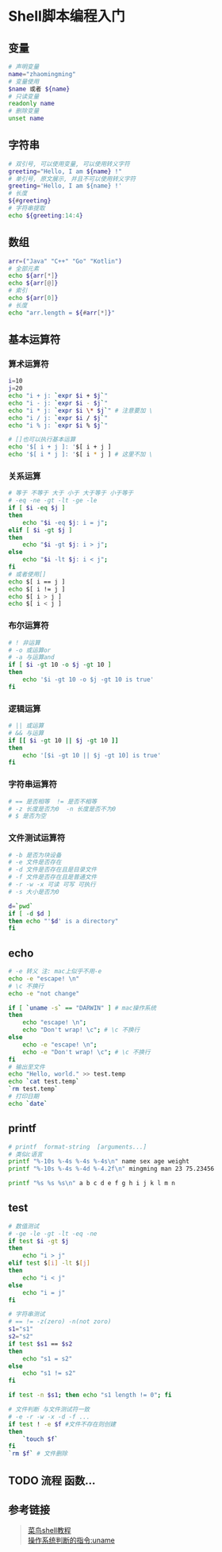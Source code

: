 # Shell脚本编程入门

## 变量
```bash
# 声明变量
name="zhaomingming"
# 变量使用
$name 或者 ${name}
# 只读变量
readonly name
# 删除变量
unset name
```

## 字符串
```bash
# 双引号, 可以使用变量, 可以使用转义字符
greeting="Hello, I am ${name} !"
# 单引号, 原文展示, 并且不可以使用转义字符
greeting='Hello, I am ${name} !'
# 长度
${#greeting}
# 字符串提取
echo ${greeting:14:4}
```

## 数组
```bash
arr=("Java" "C++" "Go" "Kotlin")
# 全部元素
echo ${arr[*]}
echo ${arr[@]}
# 索引
echo ${arr[0]}
# 长度
echo "arr.length = ${#arr[*]}"
```

## 基本运算符
### 算术运算符
```bash
i=10
j=20
echo "i + j: `expr $i + $j`"
echo "i - j: `expr $i - $j`"
echo "i * j: `expr $i \* $j`" # 注意要加 \
echo "i / j: `expr $i / $j`"
echo "i % j: `expr $i % $j`"

# []也可以执行基本运算
echo '$[ i + j ]: '$[ i + j ]
echo '$[ i * j ]: '$[ i * j ] # 这里不加 \
```
### 关系运算
```bash
# 等于 不等于 大于 小于 大于等于 小于等于
# -eq -ne -gt -lt -ge -le
if [ $i -eq $j ]
then
    echo "$i -eq $j: i = j";
elif [ $i -gt $j ]
then
    echo "$i -gt $j: i > j";
else
    echo "$i -lt $j: i < j";
fi
# 或者使用[]
echo $[ i == j ]
echo $[ i != j ]
echo $[ i > j ]
echo $[ i < j ]
```
### 布尔运算符
```bash
# ! 非运算
# -o 或运算or
# -a 与运算and
if [ $i -gt 10 -o $j -gt 10 ]
then
    echo '$i -gt 10 -o $j -gt 10 is true'
fi
```
### 逻辑运算
```bash
# || 或运算
# && 与运算
if [[ $i -gt 10 || $j -gt 10 ]]
then
    echo '[$i -gt 10 || $j -gt 10] is true'
fi
```
### 字符串运算符
```bash
# == 是否相等  != 是否不相等
# -z 长度是否为0  -n 长度是否不为0
# $ 是否为空
```
### 文件测试运算符
```bash
# -b 是否为块设备
# -e 文件是否存在
# -d 文件是否存在且是目录文件
# -f 文件是否存在且是普通文件
# -r -w -x 可读 可写 可执行
# -s 大小是否为0

d=`pwd`
if [ -d $d ]
then echo "'$d' is a directory"
fi
```

## echo
```bash
# -e 转义 注: mac上似乎不用-e
echo -e "escape! \n"
# \c 不换行
echo -e "not change"

if [ `uname -s` == "DARWIN" ] # mac操作系统
then
    echo "escape! \n";
    echo "Don't wrap! \c"; # \c 不换行
else
    echo -e "escape! \n";
    echo -e "Don't wrap! \c"; # \c 不换行
fi
# 输出至文件
echo "Hello, world." >> test.temp
echo `cat test.temp`
`rm test.temp`
# 打印日期
echo `date`
```

## printf
```bash
# printf  format-string  [arguments...]
# 类似c语言
printf "%-10s %-4s %-4s %-4s\n" name sex age weight
printf "%-10s %-4s %-4d %-4.2f\n" mingming man 23 75.23456

printf "%s %s %s\n" a b c d e f g h i j k l m n
```

## test
```bash
# 数值测试
# -ge -le -gt -lt -eq -ne
if test $i -gt $j
then
    echo "i > j"
elif test $[i] -lt $[j]
then
    echo "i < j"
else
    echo "i = j"
fi

# 字符串测试
# == != -z(zero) -n(not zoro)
s1="s1"
s2="s2"
if test $s1 == $s2
then
    echo "s1 = s2"
else
    echo "s1 != s2"
fi

if test -n $s1; then echo "s1 length != 0"; fi

# 文件判断 与文件测试符一致
# -e -r -w -x -d -f ...
if test ! -e $f #文件不存在则创建
then 
    `touch $f`
fi
`rm $f` # 文件删除
```

## TODO 流程 函数...


## 参考链接
> [菜鸟shell教程](https://www.runoob.com/linux/linux-shell-echo.html)  
> [操作系统判断的指令:uname](https://gohom.win/2015/06/12/uname-shell/)  